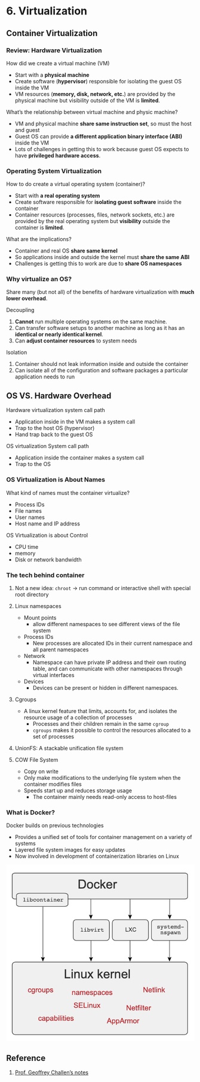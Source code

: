 # 6. Virtualization

## Container Virtualization

### Review: Hardware Virtualization

How did we create a virtual machine (VM)

- Start with a **physical machine**
- Create software (**hypervisor**) responsible for isolating the guest OS inside the VM
- VM resources (**memory, disk, network, etc.**) are provided by the physical machine but visibility outside of the VM is **limited**. 

What’s the relationship between virtual machine and physic machine?

- VM and physical machine **share same instruction set**, so must the host and guest
- Guest OS can provide **a different application binary interface (ABI)** inside the VM
- Lots of challenges in getting this to work because guest OS expects to have **privileged hardware access**. 

### Operating System Virtualization

How to do create a virtual operating system (container)?

- Start with **a real operating system**
- Create software responsible for **isolating guest software** inside the container
- Container resources (processes, files, network sockets, etc.) are provided by the real operating system but **visibility** outside the container is **limited**. 

What are the implications?

- Container and real OS **share same kernel**
- So applications inside and outside the kernel must **share the same ABI**
- Challenges is getting this to work are due to **share OS namespaces**

### Why virtualize an OS?

Share many (but not all) of the benefits of hardware virtualization with **much lower overhead**. 

Decoupling

1. **Cannot** run multiple operating systems on the same machine.
2. Can transfer software setups to another machine as long as it has an **identical or nearly identical kernel**. 
3. Can **adjust container resources** to system needs

Isolation

1. Container should not leak information inside and outside the container
2. Can isolate all of the configuration and software packages a particular application needs to run

## OS VS. Hardware Overhead

Hardware virtualization system call path

- Application inside in the VM makes a system call
- Trap to the host OS (hypervisor)
- Hand trap back to the guest OS

OS virtualization System call path

- Application inside the container makes a system call
- Trap to the OS

### OS Virtualization is About Names

What kind of names must the container virtualize?

- Process IDs
- File names
- User names
- Host name and IP address

OS Virtualization is about Control

- CPU time
- memory
- Disk or network bandwidth

### The tech behind container

1. Not a new idea: `chroot` -> run command or interactive shell with special root directory
2. Linux namespaces
   - Mount points
     - allow different namespaces to see different views of the file system
   - Process IDs
     - New processes are allocated IDs in their current namespace and all parent namespaces
   - Network
     - Namespace can have private IP address and their own routing table, and can communicate with other namespaces through virtual interfaces
   - Devices
     - Devices can be present or hidden in different namespaces. 
3. Cgroups
   - A linux kernel feature that limits, accounts for, and isolates the resource usage of a collection of processes
     - Processes and their children remain in the same `cgroup`
     - `cgroups` makes it possible to control the resources allocated to a set of processes

4. UnionFS: A stackable unification file system
5. COW File System
   - Copy on write
   - Only make modifications to the underlying file system when the container modifies files
   - Speeds start up and reduces storage usage
     - The container mainly needs read-only access to host-files

### What is Docker?

Docker builds on previous technologies

- Provides a unified set of tools for container management on a variety of systems
- Layered file system images for easy updates
- Now involved in development of containerization libraries on Linux

![image-20200131161800954](lec6.assets/image-20200131161800954.png)

## Reference

1. [Prof. Geoffrey Challen’s notes](https://www.ops-class.org/slides/2017-04-28-containers/)